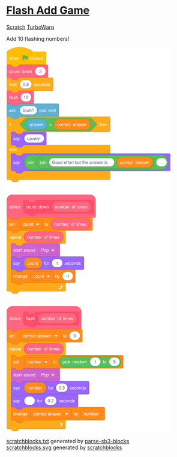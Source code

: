 # [Flash Add Game](https://yuukikonno.com/flash/)

[Scratch](https://scratch.mit.edu/projects/930715752/) [TurboWarp](https://turbowarp.org/930715752)

Add 10 flashing numbers!

<picture>
  <img src="scratch/scratchblocks.svg">
</picture>

[scratchblocks.txt](scratch/scratchblocks.txt) generated by [parse-sb3-blocks](https://apple502j.github.io/parse-sb3-blocks/demo.html)
<br>
[scratchblocks.svg](scratch/scratchblocks.svg) generated by [scratchblocks](https://scratchblocks.github.io/)
